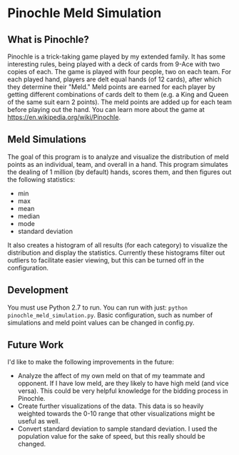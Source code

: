 
# Pinochle Meld Simulation

## What is Pinochle?

Pinochle is a trick-taking game played by my extended family. It has some interesting rules, being played with a deck of cards from 9-Ace with two copies of each. The game is played with four people, two on each team. For each played hand, players are delt equal hands (of 12 cards), after which they determine their "Meld." Meld points are earned for each player by getting different combinations of cards delt to them (e.g. a King and Queen of the same suit earn 2 points). The meld points are added up for each team before playing out the hand. You can learn more about the game at https://en.wikipedia.org/wiki/Pinochle.  

## Meld Simulations
The goal of this program is to analyze and visualize the distribution of meld points as an individual, team, and overall in a hand. This program simulates the dealing of 1 million (by default) hands, scores them, and then figures out the following statistics:
* min
* max
* mean
* median
* mode
* standard deviation

It also creates a histogram of all results (for each category) to visualize the distribution and display the statistics. Currently these histograms filter out outliers to facilitate easier viewing, but this can be turned off in the configuration.


## Development
You must use Python 2.7 to run. You can run with just: `python pinochle_meld_simulation.py`.
Basic configuration, such as number of simulations and meld point values can be changed in config.py.

## Future Work
I'd like to make the following improvements in the future:
* Analyze the affect of my own meld on that of my teammate and opponent. If I have low meld, are they likely to have high meld (and vice versa). This could be very helpful knowledge for the bidding process in Pinochle.
* Create further visualizations of the data. This data is so heavily weighted towards the 0-10 range that other visualizations might be useful as well.
* Convert standard deviation to sample standard deviation. I used the population value for the sake of speed, but this really should be changed.